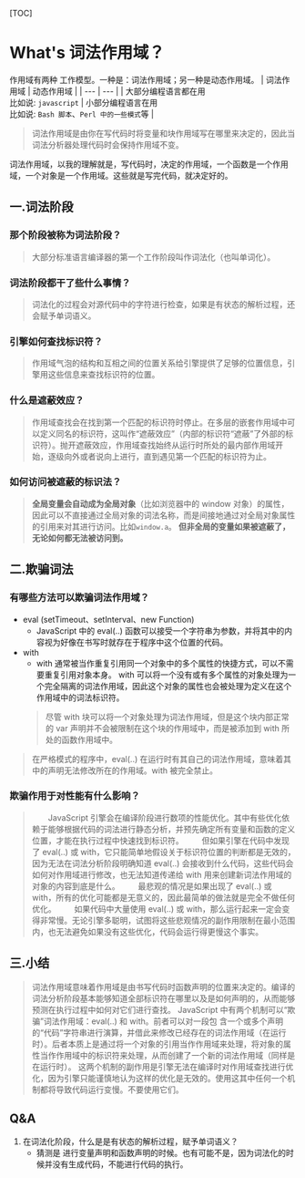 [TOC]

# What's 词法作用域？
作用域有两种 工作模型。一种是：词法作用域；另一种是动态作用域。
| 词法作用域 | 动态作用域 |
| --- | --- |
| 大部分编程语言都在用<br /> 比如说: `javascript` | 小部分编程语言在用<br /> 比如说: `Bash 脚本`、`Perl 中的一些模式`等 |
> 词法作用域是由你在写代码时将变量和块作用域写在哪里来决定的，因此当词法分析器处理代码时会保持作用域不变。

词法作用域，以我的理解就是，写代码时，决定的作用域，一个函数是一个作用域，一个对象是一个作用域。这些就是写完代码，就决定好的。

## 一.词法阶段
### 那个阶段被称为词法阶段？
> 大部分标准语言编译器的第一个工作阶段叫作词法化（也叫单词化）。
### 词法阶段都干了些什么事情？
> 词法化的过程会对源代码中的字符进行检查，如果是有状态的解析过程，还会赋予单词语义。
### 引擎如何查找标识符？
> 作用域气泡的结构和互相之间的位置关系给引擎提供了足够的位置信息，引擎用这些信息来查找标识符的位置。
### 什么是遮蔽效应？
> 作用域查找会在找到第一个匹配的标识符时停止。在多层的嵌套作用域中可以定义同名的标识符，这叫作“遮蔽效应”（内部的标识符“遮蔽”了外部的标识符）。抛开遮蔽效应，作用域查找始终从运行时所处的最内部作用域开始，逐级向外或者说向上进行，直到遇见第一个匹配的标识符为止。
### 如何访问被遮蔽的标识法？
> **全局变量会自动成为全局对象**（比如浏览器中的 window 对象）的属性，因此可以不直接通过全局对象的词法名称，而是间接地通过对全局对象属性的引用来对其进行访问。比如`window.a`。
**但非全局的变量如果被遮蔽了，无论如何都无法被访问到。**
## 二.欺骗词法
### 有哪些方法可以欺骗词法作用域？
- eval (setTimeout、setInterval、new Function)
    - JavaScript 中的 eval(..) 函数可以接受一个字符串为参数，并将其中的内容视为好像在书写时就存在于程序中这个位置的代码。
- with
    - with 通常被当作重复引用同一个对象中的多个属性的快捷方式，可以不需要重复引用对象本身。
    with 可以将一个没有或有多个属性的对象处理为一个完全隔离的词法作用域，因此这个对象的属性也会被处理为定义在这个作用域中的词法标识符。
    > 尽管 with 块可以将一个对象处理为词法作用域，但是这个块内部正常的 var 声明并不会被限制在这个块的作用域中，而是被添加到 with 所处的函数作用域中。
> 在严格模式的程序中，eval(..) 在运行时有其自己的词法作用域，意味着其中的声明无法修改所在的作用域。with 被完全禁止。
### 欺骗作用于对性能有什么影响？
> &emsp;&emsp;JavaScript 引擎会在编译阶段进行数项的性能优化。其中有些优化依赖于能够根据代码的词法进行静态分析，并预先确定所有变量和函数的定义位置，才能在执行过程中快速找到标识符。
&emsp;&emsp;但如果引擎在代码中发现了 eval(..) 或 with，它只能简单地假设关于标识符位置的判断都是无效的，因为无法在词法分析阶段明确知道 eval(..) 会接收到什么代码，这些代码会如何对作用域进行修改，也无法知道传递给 with 用来创建新词法作用域的对象的内容到底是什么。
&emsp;&emsp;最悲观的情况是如果出现了 eval(..) 或 with，所有的优化可能都是无意义的，因此最简单的做法就是完全不做任何优化。
&emsp;&emsp;如果代码中大量使用 eval(..) 或 with，那么运行起来一定会变得非常慢。无论引擎多聪明，试图将这些悲观情况的副作用限制在最小范围内，也无法避免如果没有这些优化，代码会运行得更慢这个事实。
## 三.小结
> 词法作用域意味着作用域是由书写代码时函数声明的位置来决定的。编译的词法分析阶段基本能够知道全部标识符在哪里以及是如何声明的，从而能够预测在执行过程中如何对它们进行查找。
JavaScript 中有两个机制可以“欺骗”词法作用域：eval(..) 和 with。前者可以对一段包
含一个或多个声明的“代码”字符串进行演算，并借此来修改已经存在的词法作用域（在运行时）。后者本质上是通过将一个对象的引用当作作用域来处理，将对象的属性当作作用域中的标识符来处理，从而创建了一个新的词法作用域（同样是在运行时）。
这两个机制的副作用是引擎无法在编译时对作用域查找进行优化，因为引擎只能谨慎地认为这样的优化是无效的。使用这其中任何一个机制都将导致代码运行变慢。不要使用它们。


## Q&A
1. 在词法化阶段，什么是是有状态的解析过程，赋予单词语义？
    - 猜测是 进行变量声明和函数声明的时候。也有可能不是，因为词法化的时候并没有生成代码，不能进行代码的执行。